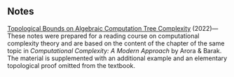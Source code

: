 ## Notes

[Topological Bounds on Algebraic Computation Tree Complexity](./assets/notes/mat495_essay.pdf) (2022)—These notes were prepared for a reading course on computational complexity theory and are based on the content of the chapter of the same topic in *Computational Complexity: A Modern
Approach* by Arora & Barak. The material is supplemented with an additional example and an elementary topological proof omitted from the textbook.
